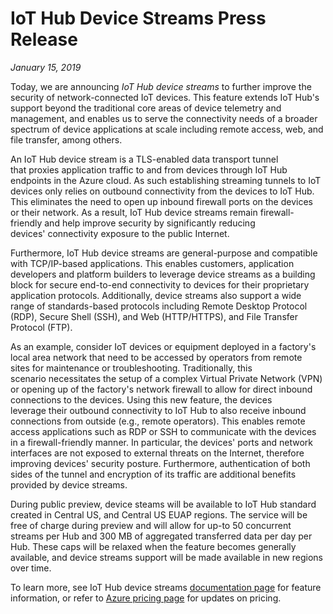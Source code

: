 # IoT Hub Device Streams Press Release


*January 15, 2019*

Today, we are announcing *IoT Hub device streams* to further improve the security of network-connected IoT devices. This feature extends IoT Hub's support beyond the traditional core areas of device telemetry and  management, and enables us to serve the connectivity needs of a broader spectrum of device applications at scale including remote access, web, and file transfer, among others.

An IoT Hub device stream is a TLS-enabled data transport tunnel that proxies application traffic to and from devices through IoT Hub endpoints in the Azure cloud. As such establishing streaming tunnels to IoT devices only relies on outbound connectivity from the devices to IoT Hub. This eliminates the need to open up inbound firewall ports on the devices or their network. As a result, IoT Hub device streams remain firewall-friendly and help improve security by significantly reducing devices' connectivity exposure to the public Internet.
	
Furthermore, IoT Hub device streams are general-purpose and compatible with TCP/IP-based applications. This enables customers, application developers and platform builders to leverage device streams as a building block for secure end-to-end connectivity to devices for their proprietary application protocols. Additionally, device streams also support a wide range of standards-based protocols including Remote Desktop Protocol (RDP), Secure Shell (SSH), and Web (HTTP/HTTPS), and File Transfer Protocol (FTP).
	
As an example, consider IoT devices or equipment deployed in a factory's local area network that need to be accessed by operators from remote sites for maintenance or troubleshooting. Traditionally, this scenario necessitates the setup of a complex Virtual Private Network (VPN) or opening up of the factory's network firewall to allow for direct inbound connections to the devices. Using this new feature, the devices leverage their outbound connectivity to IoT Hub to also receive inbound connections from outside (e.g., remote operators). This enables remote access applications such as RDP or SSH to communicate with the devices in a firewall-friendly manner. In particular, the devices' ports and network interfaces are not exposed to external threats on the Internet, therefore improving devices' security posture. Furthermore, authentication of both sides of the tunnel and encryption of its traffic are additional benefits provided by device streams.

During public preview, device steams will be available to IoT Hub standard created in Central US, and Central US EUAP regions. The service will be free of charge during preview and will allow for up-to 50 concurrent streams per Hub and 300 MB of aggregated transferred data per day per Hub. These caps will be relaxed when the feature becomes generally available, and device streams support will be made available in new regions over time.
	
To learn more, see IoT Hub device streams [documentation page](iot-hub-device-streams-overview.md) for feature information, or refer to [Azure pricing page](https://azure.microsoft.com/en-us/pricing/details/iot-hub/) for updates on pricing.
